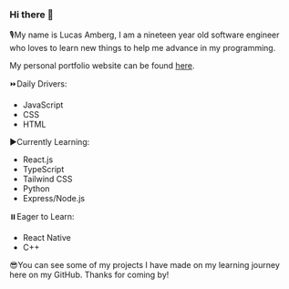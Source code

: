 ### Hi there 👋

🎙️My name is Lucas Amberg, I am a nineteen year old software engineer who loves to learn new things to help me advance in my programming.

My personal portfolio website can be found [here](https://lucasamberg.dev/).

⏩Daily Drivers:
- JavaScript
- CSS
- HTML

▶️Currently Learning:
- React.js
- TypeScript
- Tailwind CSS
- Python
- Express/Node.js

⏸️Eager to Learn:
- React Native
- C++

😎You can see some of my projects I have made on my learning journey here on my GitHub. Thanks for coming by!
